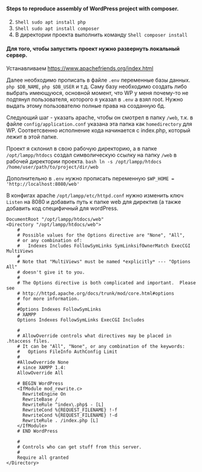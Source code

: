 #### Steps to reproduce assembly of WordPress project with composer.

2. `Shell sudo apt install php`
3. `Shell sudo apt install composer`
4. В директории проекта выполнить команду `Shell composer install`

#### Для того, чтобы запустить проект нужно развернуть локальный сервер.

Устанавливаем https://www.apachefriends.org/index.html

Далее необходимо прописать в файле `.env` переменные базы данных. `php $DB_NAME`, `php $DB_USER` и т.д.
Саму базу необходимо создать либо выбрать имеющуюся, основной момент, что WP у меня почему-то не подтянул пользователя,
которого я указал в `.env` а взял root. Нужно выдать этому пользователю полные права на созданную бд.

Следующий шаг - указать apache, чтобы он смотрел в папку `/web`, т.к. в файле `config/application.conf` указана эта
папка как `homedirectory` для WP. Соответсвенно исполнение кода начинается с index.php, который лежит в этой папке.

Проект я склонил в свою рабочую директорию, а в папке `/opt/lampp/htdocs` создал символическую ссылку на папку `/web` в
рабочей директории проекта.
``bash ln -s /opt/lampp/htdocs /home/user/path/to/project/dir/web``

Дополнительно в `.env` нужно прописать переменную `$WP_HOME = 'http://localhost:8080/web'`

В конфигах apache `/opt/lampp/etc/httpd.conf` нужно изменить ключ `Listen` на 8080 и добавить путь к папке web для
директив (а также добавить код специфичный для wordPress.
```
DocumentRoot "/opt/lampp/htdocs/web"
<Directory "/opt/lampp/htdocs/web">
    #
    # Possible values for the Options directive are "None", "All",
    # or any combination of:
    #   Indexes Includes FollowSymLinks SymLinksifOwnerMatch ExecCGI MultiViews
    #
    # Note that "MultiViews" must be named *explicitly* --- "Options All"
    # doesn't give it to you.
    #
    # The Options directive is both complicated and important.  Please see
    # http://httpd.apache.org/docs/trunk/mod/core.html#options
    # for more information.
    #
    #Options Indexes FollowSymLinks
    # XAMPP
    Options Indexes FollowSymLinks ExecCGI Includes

    #
    # AllowOverride controls what directives may be placed in .htaccess files.
    # It can be "All", "None", or any combination of the keywords:
    #   Options FileInfo AuthConfig Limit
    #
    #AllowOverride None
    # since XAMPP 1.4:
    AllowOverride All

    # BEGIN WordPress
    <IfModule mod_rewrite.c>
      RewriteEngine On
      RewriteBase /
      RewriteRule ^index\.php$ - [L]
      RewriteCond %{REQUEST_FILENAME} !-f
      RewriteCond %{REQUEST_FILENAME} !-d
      RewriteRule . /index.php [L]
    </IfModule>
    # END WordPress

    #
    # Controls who can get stuff from this server.
    #
    Require all granted
</Directory>
```
